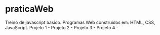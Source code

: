 # praticaWeb
Treino de javascript basico.
Programas Web construidos em: HTML, CSS, JavaScript. 
Projeto 1 - 
Projeto 2 - 
Projeto 3 - 
Projeto 4 - 
